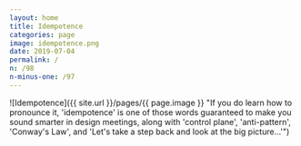 ```yaml
---
layout: home
title: Idempotence
categories: page
image: idempotence.png
date: 2019-07-04
permalink: /
n: /98
n-minus-one: /97
---
```


![Idempotence]({{ site.url }}/pages/{{ page.image }} "If you do learn how to pronounce it, 'idempotence' is one of those words guaranteed to make you sound smarter in design meetings, along with 'control plane', 'anti-pattern', 'Conway's Law', and 'Let's take a step back and look at the big picture...'")
